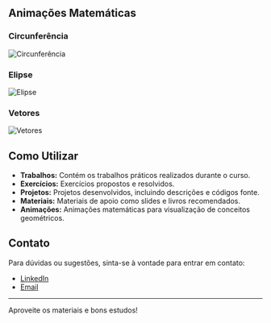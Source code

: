 
## Animações Matemáticas

### Circunferência
![Circunferência](Animacoes/circunferencia.gif)

### Elipse
![Elipse](Animacoes/elipse.gif)

### Vetores
![Vetores](Animacoes/vetores.gif)

## Como Utilizar

- **Trabalhos:** Contém os trabalhos práticos realizados durante o curso.
- **Exercícios:** Exercícios propostos e resolvidos.
- **Projetos:** Projetos desenvolvidos, incluindo descrições e códigos fonte.
- **Materiais:** Materiais de apoio como slides e livros recomendados.
- **Animações:** Animações matemáticas para visualização de conceitos geométricos.

## Contato

Para dúvidas ou sugestões, sinta-se à vontade para entrar em contato:

- [LinkedIn](https://www.linkedin.com/in/SeuPerfil/)
- [Email](mailto:seuemail@exemplo.com)

---

Aproveite os materiais e bons estudos!
